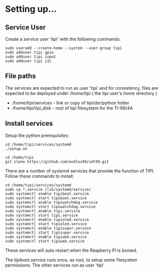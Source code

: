 # Setting up...

## Service User

Create a service user 'tipi' with the following commands:

```
sudo useradd --create-home --system --user-group tipi
sudo adduser tipi gpio
sudo adduser tipi input
sudo adduser tipi i2c
```

## File paths

The services are expected to run as user 'tipi' and
for consistency, files are expected to be deployed
under /home/tipi ( the tipi user's home directory )

* /home/tipi/services - link or copy of tipi/dsr/python folder
* /home/tipi/tipi_disk - root of tipi filesystem for the TI-99/4A

## Install services

Setup the python prerequisites:
```
cd /home/tipi/services/systemd
./setup.sh
```

```
cd /home/tipi
git clone https://github.com/endlos99/xdt99.git
```

There are a number of systemd services that provide the function
of TIPI. Follow these commands to install:

```
cd /home/tipi/services/systemd
sudo cp *.service /lib/systemd/service/
sudo systemctl enable tipiboot.service
sudo systemctl start tipiboot.service
sudo systemctl enable tipiwatchdog.service
sudo systemctl start tipiwatchdog.service
sudo systemctl enable tipi.service
sudo systemctl start tipi.service
sudo systemctl enable tipioled.service
sudo systemctl start tipioled.service
sudo systemctl enable tipisuper.service
sudo systemctl start tipisuper.service
sudo systemctl enable tipiweb.service
sudo systemctl start tipiweb.service
```

These services will auto restart when the Raspberry PI is booted.

The tipiboot.service runs once, as root, to setup some filesystem permissions.
The other services run as user 'tipi'


